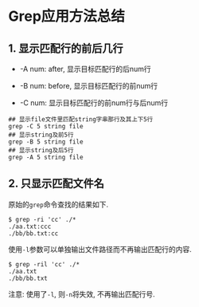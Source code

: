 # Grep应用方法总结

## 1. 显示匹配行的前后几行

- -A num: after, 显示目标匹配行的后num行

- -B num: before, 显示目标匹配行的前num行

- -C num: 显示目标匹配行的前num行与后num行

```
## 显示file文件里匹配string字串那行及其上下5行
grep -C 5 string file
## 显示string及前5行
grep -B 5 string file
## 显示string及后5行
grep -A 5 string file
```

## 2. 只显示匹配文件名

原始的`grep`命令查找的结果如下.

```
$ grep -ri 'cc' ./*
./aa.txt:ccc
./bb/bb.txt:cc
```

使用`-l`参数可以单独输出文件路径而不再输出匹配行的内容.

```
$ grep -ril 'cc' ./*
./aa.txt
./bb/bb.txt
```

注意: 使用了`-l`, 则`-n`将失效, 不再输出匹配行号.